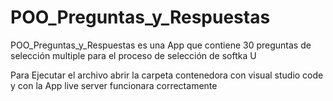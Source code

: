# POO_Preguntas_y_Respuestas
POO_Preguntas_y_Respuestas es una App que contiene 30 preguntas de selección multiple para el proceso de selección de softka U 

Para Ejecutar el archivo abrir la carpeta contenedora con visual studio code y con la App live server funcionara correctamente 
